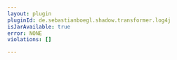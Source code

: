```yaml
---
layout: plugin
pluginId: de.sebastianboegl.shadow.transformer.log4j
isJarAvailable: true
error: NONE
violations: []

---
```


